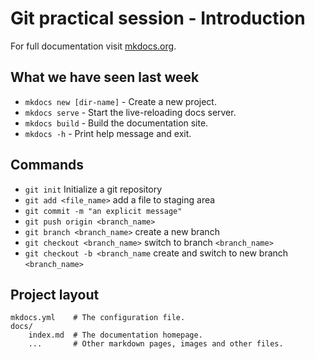 # Git practical session - Introduction

For full documentation visit [mkdocs.org](https://www.mkdocs.org).

## What we have seen last week

* `mkdocs new [dir-name]` - Create a new project.
* `mkdocs serve` - Start the live-reloading docs server.
* `mkdocs build` - Build the documentation site.
* `mkdocs -h` - Print help message and exit.


## Commands
* `git init` Initialize a git repository
* `git add <file_name>` add a file to staging area
* `git commit -m "an explicit message"` 
* `git push origin <branch_name>` 
* `git branch <branch_name>` create a new branch
* `git checkout <branch_name>` switch to branch `<branch_name>`
* `git checkout -b <branch_name` create and switch to new branch `<branch_name>`
## Project layout

    mkdocs.yml    # The configuration file.
    docs/
        index.md  # The documentation homepage.
        ...       # Other markdown pages, images and other files.
